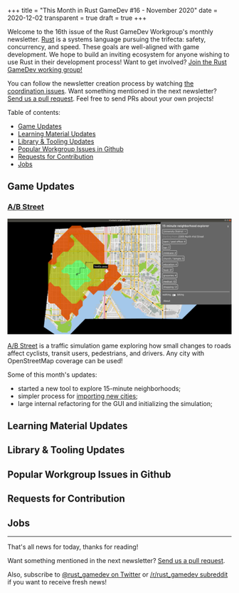+++
title = "This Month in Rust GameDev #16 - November 2020"
date = 2020-12-02
transparent = true
draft = true
+++

<!-- Check the post with markdownlint-->

Welcome to the 16th issue of the Rust GameDev Workgroup's
monthly newsletter.
[Rust] is a systems language pursuing the trifecta:
safety, concurrency, and speed.
These goals are well-aligned with game development.
We hope to build an inviting ecosystem for anyone wishing
to use Rust in their development process!
Want to get involved? [Join the Rust GameDev working group!][join]

You can follow the newsletter creation process
by watching [the coordination issues][coordination].
Want something mentioned in the next newsletter?
[Send us a pull request][pr].
Feel free to send PRs about your own projects!

[Rust]: https://rust-lang.org
[join]: https://github.com/rust-gamedev/wg#join-the-fun
[pr]: https://github.com/rust-gamedev/rust-gamedev.github.io
[coordination]: https://github.com/rust-gamedev/rust-gamedev.github.io/issues?q=label%3Acoordination

[Rust]: https://rust-lang.org
[join]: https://github.com/rust-gamedev/wg#join-the-fun

Table of contents:

- [Game Updates](#game-updates)
- [Learning Material Updates](#learning-material-updates)
- [Library & Tooling Updates](#library-tooling-updates)
- [Popular Workgroup Issues in Github](#popular-workgroup-issues-in-github)
- [Requests for Contribution](#requests-for-contribution)
- [Jobs](#jobs)

<!--
Ideal section structure is:

```
### [Title]

![image/GIF description](image link)
_image caption_

A paragraph or two with a summary and [useful links].

_Discussions:
[/r/rust](https://reddit.com/r/rust/todo),
[twitter](https://twitter.com/todo/status/123456)_

[Title]: https://first.link
[useful links]: https://other.link
```

If needed, a section can be split into subsections with a "------" delimiter.
-->

## Game Updates

### [A/B Street][abstreet]

![15 minute tool](abstreet.png)

[A/B Street][abstreet] is a traffic simulation game exploring how small changes
to roads affect cyclists, transit users, pedestrians, and drivers. Any city
with OpenStreetMap coverage can be used!

Some of this month's updates:

- started a new tool to explore 15-minute neighborhoods;
- simpler process for [importing new cities][abstreet-new-cities];
- large internal refactoring for the GUI and initializing the simulation;

[abstreet]: https://abstreet.org
[abstreet-new-cities]: https://dabreegster.github.io/abstreet/howto/new_city.html

## Learning Material Updates

## Library & Tooling Updates

## Popular Workgroup Issues in Github

<!-- Up to 10 links to interesting issues -->

## Requests for Contribution

<!-- Links to "good first issue"-labels or direct links to specific tasks -->

## Jobs

<!-- An optional section for new jobs related to Rust gamedev -->

------

That's all news for today, thanks for reading!

Want something mentioned in the next newsletter?
[Send us a pull request][pr].

Also, subscribe to [@rust_gamedev on Twitter][@rust_gamedev]
or [/r/rust_gamedev subreddit][/r/rust_gamedev] if you want to receive fresh news!

<!--
TODO: Add real links and un-comment once this post is published
**Discussions of this post**:
[/r/rust](TODO),
[twitter](TODO).
-->

[/r/rust_gamedev]: https://reddit.com/r/rust_gamedev
[@rust_gamedev]: https://twitter.com/rust_gamedev
[pr]: https://github.com/rust-gamedev/rust-gamedev.github.io
